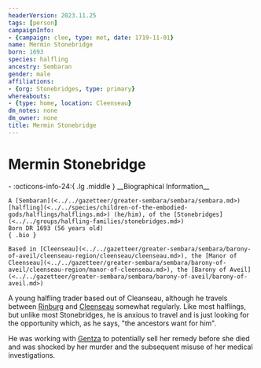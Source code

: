 ```yaml
---
headerVersion: 2023.11.25
tags: [person]
campaignInfo:
- {campaign: clee, type: met, date: 1719-11-01}
name: Mermin Stonebridge
born: 1693
species: halfling
ancestry: Sembaran
gender: male
affiliations:
- {org: Stonebridges, type: primary}
whereabouts:
- {type: home, location: Cleenseau}
dm_notes: none
dm_owner: none
title: Mermin Stonebridge
---
```

# Mermin Stonebridge
<div class="grid cards ext-narrow-margin ext-one-column" markdown>
- :octicons-info-24:{ .lg .middle } __Biographical Information__

    A [Sembaran](<../../gazetteer/greater-sembara/sembara/sembara.md>) [halfling](<../../species/children-of-the-embodied-gods/halflings/halflings.md>) (he/him), of the [Stonebridges](<../../groups/halfling-families/stonebridges.md>)  
    Born DR 1693 (56 years old)  
    { .bio }

    Based in [Cleenseau](<../../gazetteer/greater-sembara/sembara/barony-of-aveil/cleenseau-region/cleenseau/cleenseau.md>), the [Manor of Cleenseau](<../../gazetteer/greater-sembara/sembara/barony-of-aveil/cleenseau-region/manor-of-cleenseau.md>), the [Barony of Aveil](<../../gazetteer/greater-sembara/sembara/barony-of-aveil/barony-of-aveil.md>)
</div>



A young halfling trader based out of Cleanseau, although he travels between [Rinburg](<../../gazetteer/greater-sembara/sembara/barony-of-aveil/rinburg.md>) and [Cleenseau](<../../gazetteer/greater-sembara/sembara/barony-of-aveil/cleenseau-region/cleenseau/cleenseau.md>) somewhat regularly.  Like most halflings, but unlike most Stonebridges, he is anxious to travel and is just looking for the opportunity which, as he says, "the ancestors want for him".

He was working with [Gentza](<../lizardfolk/gentza.md>) to potentially sell her remedy before she died and was shocked by her murder and the subsequent misuse of her medical investigations.